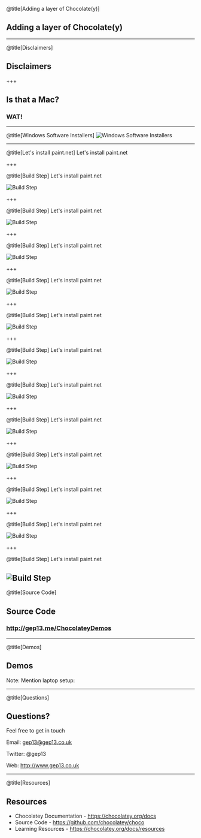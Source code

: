 @title[Adding a layer of Chocolate(y)]

## Adding a layer of Chocolate(y)

---

@title[Disclaimers]
## Disclaimers

+++

## Is that a Mac?
### WAT!

---

@title[Windows Software Installers]
![Windows Software Installers](assets/images/picard-meme.png)

---

@title[Let's install paint.net]
Let's install paint.net

+++

@title[Build Step]
Let's install paint.net

<!-- .slide: data-transition="none" -->
![Build Step](assets/images/install-paint.net-step-1.png)

+++

@title[Build Step]
Let's install paint.net

<!-- .slide: data-transition="none" -->
![Build Step](assets/images/install-paint.net-step-2.png)

+++

@title[Build Step]
Let's install paint.net

<!-- .slide: data-transition="none" -->
![Build Step](assets/images/install-paint.net-step-3.png)

+++

@title[Build Step]
Let's install paint.net

<!-- .slide: data-transition="none" -->
![Build Step](assets/images/install-paint.net-step-4.png)

+++

@title[Build Step]
Let's install paint.net

<!-- .slide: data-transition="none" -->
![Build Step](assets/images/install-paint.net-step-5.png)

+++

@title[Build Step]
Let's install paint.net

<!-- .slide: data-transition="none" -->
![Build Step](assets/images/install-paint.net-step-6.png)

+++

@title[Build Step]
Let's install paint.net

<!-- .slide: data-transition="none" -->
![Build Step](assets/images/install-paint.net-step-7.png)

+++

@title[Build Step]
Let's install paint.net

<!-- .slide: data-transition="none" -->
![Build Step](assets/images/install-paint.net-step-8.png)

+++

@title[Build Step]
Let's install paint.net

<!-- .slide: data-transition="none" -->
![Build Step](assets/images/install-paint.net-step-9.png)

+++

@title[Build Step]
Let's install paint.net

<!-- .slide: data-transition="none" -->
![Build Step](assets/images/install-paint.net-step-10.png)

+++

@title[Build Step]
Let's install paint.net

<!-- .slide: data-transition="none" -->
![Build Step](assets/images/install-paint.net-step-11.png)

+++

@title[Build Step]
Let's install paint.net

<!-- .slide: data-transition="none" -->
![Build Step](assets/images/install-paint.net-step-12.png)
---

@title[Source Code]
## Source Code
### http://gep13.me/ChocolateyDemos

---

@title[Demos]
## Demos

Note:
Mention laptop setup:

---

@title[Questions]
## Questions?

Feel free to get in touch

Email: gep13@gep13.co.uk

Twitter: @gep13

Web: http://www.gep13.co.uk

---

@title[Resources]
## Resources

* Chocolatey Documentation - https://chocolatey.org/docs
* Source Code - https://github.com/chocolatey/choco
* Learning Resources - https://chocolatey.org/docs/resources

